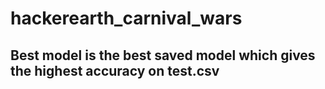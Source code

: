 # hackerearth_carnival_wars

## Best model is the best saved model which gives the highest accuracy on test.csv
